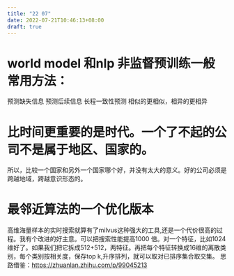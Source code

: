 ```yaml
---
title: "22 07"
date: 2022-07-21T10:46:13+08:00
draft: true
---
```


# world model 和nlp 非监督预训练一般常用方法：
   预测缺失信息
   预测后续信息
   长程一致性预测
   相似的更相似，相异的更相异

# 比时间更重要的是时代。一个了不起的公司不是属于地区、国家的。
   所以，比较一个国家和另外一个国家哪个好，并没有太大的意义。好的公司必须是跨越地域，跨越意识形态的。


# 最邻近算法的一个优化版本
高维海量样本的实时搜索就算有了milvus这种强大的工具,还是一个代价很高的过程。我有个改进的好主意。可以把搜索性能提高1000 倍。对一个特征，比如1024维好了。如果我们把它拆成512+512，两特征。再把每个特征转换成16维的离散类别，每个类别按相关度，保存top k,升序排列，就可以取对已排序集合取交集。
 思路借鉴：https://zhuanlan.zhihu.com/p/99045213